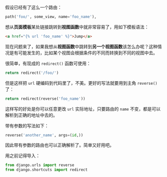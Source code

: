 假设已经有了这么一个路由：

```python
path('foo/', some_view, name='foo_name'),
```

想从**页面模板**某处链接跳转到**视图函数**中就非常容易了，用如下模板语法：

```html
<a href="{% url 'foo_name' %}">Jump</a>
```

现在问题来了，如果我想从**视图函数**中跳转到**另一个视图函数**该怎么办呢？这种情况是有可能发生的，比如某个视图会根据条件的不同而转换到不同的视图中去。

很简单，有现成的 `redirect()` 函数可使用：

```python
return redirect('/foo/')
```

但是这样把 `url` 硬编码到代码里了，不美。更好的写法就要用到主角 `reverse()` 了：

```python
return redirect(reverse('foo_name'))
```

这样写的好处是你可以任意更改 `url` 实际地址，只要路由的 `name` 不变，都是可以解析到正确的地址中去的。

带有参数的写法如下：

```python
reverse('another_name', args=(id,))
```

因此带有参数的路由也可以正确解析了。简单又好用吧。

用之前记得导入：

```python
from django.urls import reverse
from django.shortcuts import redirect
```


